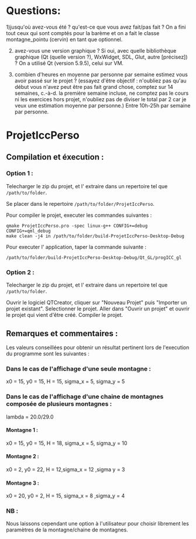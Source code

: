 # Questions: 
1)jusqu'où avez-vous été ? qu'est-ce que vous avez fait/pas fait ?
On a fini tout ceux qui sont comptés pour la barème et on a fait le classe montagne_pointu (cervin) en tant que optionnel. 

2) avez-vous une version graphique ? Si oui, avec quelle bibliothèque graphique (Qt (quelle version ?), WxWidget, SDL, Glut, autre [précisez]) ?
On a utilisé Qt (version 5.9.5), celui sur VM. 

3) combien d'heures en moyenne par personne par semaine estimez vous avoir passé sur le projet ? (essayez d'être objectif : n'oubliez pas qu'au début vous n'avez peut être pas fait grand chose, comptez sur 14 semaines, c.-à-d. la première semaine incluse, ne comptez pas le cours ni les exercices hors projet, n'oubliez pas de diviser le total par 2 car je veux une estimation moyenne par personne.)
Entre 10h-25h par semaine par personne. 


# ProjetIccPerso

## Compilation et éxecution : 

### Option 1 : 

Telecharger le zip du projet, et l' extraire dans un repertoire tel que `/path/to/folder`.

Se placer dans le repertoire `/path/to/folder/ProjetIccPerso`.

Pour compiler le projet, executer les commandes suivantes :

```
qmake ProjetIccPerso.pro -spec linux-g++ CONFIG+=debug CONFIG+=qml_debug
make clean -j4 in /path/to/folder/build-ProjetIccPerso-Desktop-Debug
```

Pour executer l' application, taper la commande suivante :

```
/path/to/folder/build-ProjetIccPerso-Desktop-Debug/Qt_GL/progICC_gl
```

### Option 2 : 

Telecharger le zip du projet, et l' extraire dans un repertoire tel que `/path/to/folder`.

Ouvrir le logiciel QTCreator, cliquer sur "Nouveau Projet" puis "Importer un projet existant". Selectionner le projet. Aller dans "Ouvrir un projet" et ouvrir le projet qui vient d'être créé. Compiler le projet. 

## Remarques et commentaires : 

Les valeurs conseillées pour obtenir un résultat pertinent lors de l'execution du programme sont les suivantes :
### Dans le cas de l'affichage d'une seule montagne : 

x0 = 15, y0 = 15, H = 15, sigma_x = 5, sigma_y = 5

### Dans le cas de l'affichage d'une chaine de montagnes composée de plusieurs montagnes : 
lambda = 20.0/29.0
#### Montagne 1 : 
x0 = 15, y0 = 15, H = 18, sigma_x = 5, sigma_y = 10
#### Montagne 2 :
x0 = 2, y0 = 22, H = 12,sigma_x = 12 ,sigma y = 3
#### Montagne 3 : 
x0 = 20, y0 = 2, H = 15, sigma_x = 8 ,sigma_y = 4

### NB : 
Nous laissons cependant une option à l'utilisateur pour choisir librement les paramètres de la montagne/chaine de montagnes.
